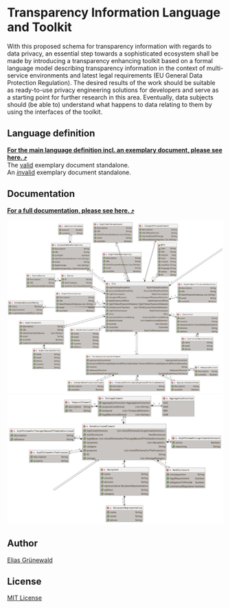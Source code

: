 # Transparency Information Language and Toolkit
With this proposed schema for transparency information with regards to data privacy, an essential step towards a sophisticated ecosystem shall be made by introducing a transparency enhancing toolkit based on a formal language model describing transparency information in the context of multi-service environments and latest legal requirements (EU General Data Protection Regulation). The desired results of the work should be suitable as ready-to-use privacy engineering solutions for developers and serve as a starting point for further research in this area. Eventually, data subjects should (be able to) understand what happens to data relating to them by using the interfaces of the toolkit.

## Language definition
**[For the main language definition incl. an exemplary document, please see here. ⤴️](tilt-schema.json)**<br>
The [valid](tilt.json) exemplary document standalone.<br>
An [*in*valid](tilt-NOT-valid.json) exemplary document standalone.

## Documentation
**[For a full documentation, please see here. ⤴️](documentation/markdown/tilt-schema.md)**


![](media/main.png)
![](media/dataDisclosed.png)


## Author
[Elias Grünewald](mailto:gruenewald@tu-berlin.de)

## License
[MIT License](LICENSE)
